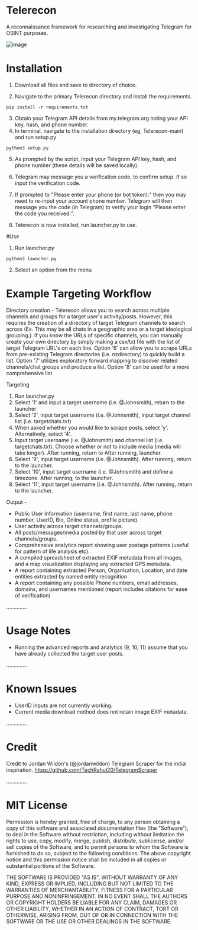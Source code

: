 # Telerecon
A reconnaissance framework for researching and investigating Telegram for OSINT purposes.

![image](https://github.com/sockysec/Telerecon/assets/121141737/34b07f2f-54ab-4598-95fd-22faca80cfd3)


# Installation 

1. Download all files and save to directory of choice.

2. Navigate to the primary Telerecon directory and install the requirements.
```
pip install -r requirements.txt
```

3. Obtain your Telegram API details from my.telegram.org noting your API key, hash, and phone number.
4. In terminal, navigate to the installation directory (eg, Telerecon-main) and run setup.py
```
python3 setup.py
```
5. As prompted by the script, input your Telegram API key, hash, and phone number (these details will be saved locally).
6. Telegram may message you a verification code, to confirm setup. If so input the verification code.
7. If prompted to "Please enter your phone (or bot token):" then you may need to re-input your account phone number. Telegram will then message you the code (in Telegram) to verify your login "Please enter the code you received:".

8. Telerecon is now installed, run launcher.py to use.


#Use

1. Run launcher.py
```
python3 launcher.py
```
2. Select an option from the menu


# Example Targeting Workflow

Directory creation - Telerecon allows you to search across multiple channels and groups for a target user's activity/posts. However, this requires the creation of a directory of target Telegram channels to search across (Ex. This may be all chats in a geographic area or a target ideological grouping.). If you know the URLs of specific channels, you can manually create your own directory by simply making a csv/txt file with the list of target Telegram URL's on each line. Option '6' can allow you to scrape URLs from pre-existing Telegram directories (i.e. nzdirectory) to quickly build a list. Option '7' utilizes exploratory forward mapping to discover related channels/chat groups and produce a list. Option '8' can be used for a more comprehensive list.

Targeting
1. Run launcher.py
2. Select '1' and input a target username (i.e. @Johnsmith), return to the launcher
3. Select '2', input target username (i.e. @Johnsmith), input target channel list (i.e. targetchats.txt)
4. When asked whether you would like to scrape posts, select 'y'. Alternatively, select '4'.
5. Input target username (i.e. @Johnsmith) and channel list (i.e. targetchats.txt). Choose whether or not to include media (media will take longer). After running, return to After running,  launcher.
6. Select '9', input target username (i.e. @Johnsmith). After running, return to the launcher.
7. Select '10', input target username (i.e. @Johnsmith) and define a timezone. After running, to the launcher.
8. Select '11', input target username (i.e. @Johnsmith). After running, return to the launcher.

Output - 
- Public User Information (username, first name, last name, phone number, UserID, Bio, Online status, profile picture).
- User activity across target channels/groups.
- All posts/messages/media posted by that user across target channels/groups.
- Comprehensive analytics report showing user postage patterns (useful for pattern of life analysis etc).
- A compiled spreadsheet of extracted EXIF metadata from all images, and a map visualization displaying any extracted GPS metadata.
- A report containing extracted Person, Organisation, Location, and date entities extracted by named entity recognition
- A report containing any possible Phone numbers, email addresses, domains, and usernames mentioned (report includes citations for ease of verification)

..............

# Usage Notes

- Running the advanced reports and analytics (9, 10, 11) assume that you have already collected the target user posts.

..............

# Known Issues
- UserID inputs are not currently working.
- Current media download method does not retain image EXIF metadata.

..............

# Credit

Credit to Jordan Wildon's (@jordanwildon) Telegram Scraper for the initial inspiration. https://github.com/TechRahul20/TelegramScraper

..............

# MIT License

Permission is hereby granted, free of charge, to any person obtaining a copy of this software and associated documentation files (the "Software"), to deal in the Software without restriction, including without limitation the rights to use, copy, modify, merge, publish, distribute, sublicense, and/or sell copies of the Software, and to permit persons to whom the Software is furnished to do so, subject to the following conditions: The above copyright notice and this permission notice shall be included in all copies or substantial portions of the Software.

THE SOFTWARE IS PROVIDED "AS IS", WITHOUT WARRANTY OF ANY KIND, EXPRESS OR IMPLIED, INCLUDING BUT NOT LIMITED TO THE WARRANTIES OF MERCHANTABILITY, FITNESS FOR A PARTICULAR PURPOSE AND NONINFRINGEMENT. IN NO EVENT SHALL THE AUTHORS OR COPYRIGHT HOLDERS BE LIABLE FOR ANY CLAIM, DAMAGES OR OTHER LIABILITY, WHETHER IN AN ACTION OF CONTRACT, TORT OR OTHERWISE, ARISING FROM, OUT OF OR IN CONNECTION WITH THE SOFTWARE OR THE USE OR OTHER DEALINGS IN THE SOFTWARE.
